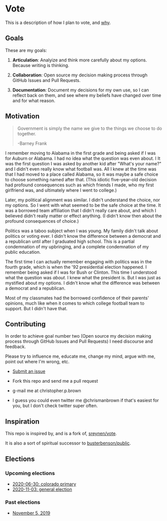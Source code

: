 # Vote

This is a description of how I plan to vote, and [why](values/README.md).

## Goals

These are my goals:

1. **Articulation**: Analyize and think more carefully about my options. Because writing is thinking.

2. **Collaboration**: Open source my decision making process through GitHub Issues and Pull Requests.

3. **Documentation**: Document my decisions for my own use, so I can reflect back on them, and see where my beliefs have changed over time and for what reason.

## Motivation

> Government is simply the name we give to the things we choose to do together.
>
> -Barney Frank

I remember moving to Alabama in the first grade and being asked if I was for Auburn or Alabama. I had no idea what the question was even about. I It was the first question I was asked by another kid after "What's your name?" and I didn't even really know what football was. All I knew at the time was that I had moved to a place called Alabama, so it was maybe a safe choice to choose something named after that. (This idiotic five-year-old decision had profound consequences such as which friends I made, who my first girlfriend was, and ultimately where I went to college.)

Later, my political alignment was similar. I didn't understand the choice, nor my options. So I went with what seemed to be the safe choice at the time. It was a borrowed team affiliation that I didn't really care about, and which I believed didn't really matter or effect anything. (I didn't know then about the profound consequences of choice.)

Politics was a taboo subject when I was young. My family didn't talk about politics or voting ever. I didn't know the difference between a democrat and a republican until after I graduated high school. This is a partial condemnation of my upbringing, and a complete condemnation of my public education.

The first time I can actually remember engaging with politics was in the fourth grade, which is when the '92 presidential election happened. I remember being asked if I was for Bush or Clinton. This time I understood what the question was *about*. I knew what the president is. But I was just as mystified about my options. I didn't know what the difference was between a democrat and a republican.

Most of my classmates had the borrowed confidence of their parents' opinions, much like when it comes to which college football team to support. But I didn't have that.

## Contributing

In order to achieve goal number two (Open source my decision making process through GitHub Issues and Pull Requests) I need discourse and feedback.

Please try to influence me, educate me, change my mind, argue with me, point out where I'm wrong, etc.

- [Submit an issue](https://github.com/chrisman/vote/issues/new)

- Fork this repo and send me a pull request

- g-mail me at christopher.p.brown

- I guess you could even twitter me @chrismanbrown if that's easiest for you, but I don't check twitter super often.

## Inspiration

This repo is inspired by, and is a fork of, [sreynen/vote](https://github.com/sreynen/vote).

It is also a sort of spiritual successor to [busterbenson/public](https://github.com/busterbenson/public).

## Elections

### Upcoming elections

- [2020-06-30: colorado primary](2020/06-30/README.md)
- [2020-11-03: general election](2020/11-03/README.md)

### Past elections

- [November 5, 2019](2019/11-05/README.md)
